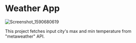 # Weather App
![Screenshot_1590680619](https://user-images.githubusercontent.com/35692128/83163784-19a6c880-a114-11ea-8260-086d8f55b0d6.png)

This project fetches input city's max and min temperature from "metaweather" API.
